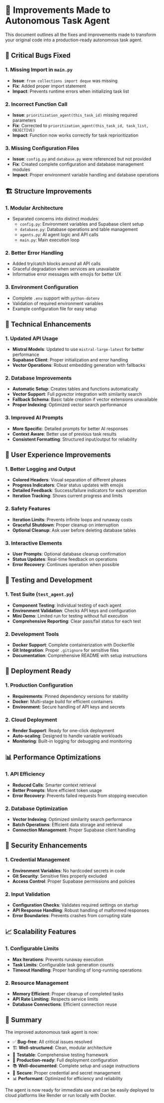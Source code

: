 # 🚀 Improvements Made to Autonomous Task Agent

This document outlines all the fixes and improvements made to transform your original code into a production-ready autonomous task agent.

## 🐛 Critical Bugs Fixed

### 1. **Missing Import in `main.py`**
- **Issue**: `from collections import deque` was missing
- **Fix**: Added proper import statement
- **Impact**: Prevents runtime errors when initializing task list

### 2. **Incorrect Function Call**
- **Issue**: `prioritization_agent(this_task_id)` missing required parameters
- **Fix**: Corrected to `prioritization_agent(this_task_id, task_list, OBJECTIVE)`
- **Impact**: Function now works correctly for task reprioritization

### 3. **Missing Configuration Files**
- **Issue**: `config.py` and `database.py` were referenced but not provided
- **Fix**: Created complete configuration and database management modules
- **Impact**: Proper environment variable handling and database operations

## 🏗️ Structure Improvements

### 1. **Modular Architecture**
- Separated concerns into distinct modules:
  - `config.py`: Environment variables and Supabase client setup
  - `database.py`: Database operations and table management
  - `agents.py`: AI agent logic and API calls
  - `main.py`: Main execution loop

### 2. **Better Error Handling**
- Added try/catch blocks around all API calls
- Graceful degradation when services are unavailable
- Informative error messages with emojis for better UX

### 3. **Environment Configuration**
- Complete `.env` support with `python-dotenv`
- Validation of required environment variables
- Example configuration file for easy setup

## 🔧 Technical Enhancements

### 1. **Updated API Usage**
- **Mistral Models**: Updated to use `mistral-large-latest` for better performance
- **Supabase Client**: Proper initialization and error handling
- **Vector Operations**: Robust embedding generation with fallbacks

### 2. **Database Improvements**
- **Automatic Setup**: Creates tables and functions automatically
- **Vector Support**: Full pgvector integration with similarity search
- **Fallback Schema**: Basic table creation if vector extensions unavailable
- **Proper Indexing**: Optimized vector search performance

### 3. **Improved AI Prompts**
- **More Specific**: Detailed prompts for better AI responses
- **Context Aware**: Better use of previous task results
- **Consistent Formatting**: Structured input/output for reliability

## 🎨 User Experience Improvements

### 1. **Better Logging and Output**
- **Colored Headers**: Visual separation of different phases
- **Progress Indicators**: Clear status updates with emojis
- **Detailed Feedback**: Success/failure indicators for each operation
- **Iteration Tracking**: Shows current progress and limits

### 2. **Safety Features**
- **Iteration Limits**: Prevents infinite loops and runaway costs
- **Graceful Shutdown**: Proper cleanup on interruption
- **Optional Cleanup**: Ask user before deleting database tables

### 3. **Interactive Elements**
- **User Prompts**: Optional database cleanup confirmation
- **Status Updates**: Real-time feedback on operations
- **Error Recovery**: Continues operation when possible

## 🧪 Testing and Development

### 1. **Test Suite (`test_agent.py`)**
- **Component Testing**: Individual testing of each agent
- **Environment Validation**: Checks API keys and configuration
- **Mini Demo**: Limited run for testing without full execution
- **Comprehensive Reporting**: Clear pass/fail status for each test

### 2. **Development Tools**
- **Docker Support**: Complete containerization with Dockerfile
- **Git Integration**: Proper `.gitignore` for sensitive files
- **Documentation**: Comprehensive README with setup instructions

## 🚀 Deployment Ready

### 1. **Production Configuration**
- **Requirements**: Pinned dependency versions for stability
- **Docker**: Multi-stage build for efficient containers
- **Environment**: Secure handling of API keys and secrets

### 2. **Cloud Deployment**
- **Render Support**: Ready for one-click deployment
- **Auto-scaling**: Designed to handle variable workloads
- **Monitoring**: Built-in logging for debugging and monitoring

## 📊 Performance Optimizations

### 1. **API Efficiency**
- **Reduced Calls**: Smarter context retrieval
- **Better Prompts**: More efficient token usage
- **Error Recovery**: Prevents failed requests from stopping execution

### 2. **Database Optimization**
- **Vector Indexing**: Optimized similarity search performance
- **Batch Operations**: Efficient data storage and retrieval
- **Connection Management**: Proper Supabase client handling

## 🔐 Security Enhancements

### 1. **Credential Management**
- **Environment Variables**: No hardcoded secrets in code
- **Git Security**: Sensitive files properly excluded
- **Access Control**: Proper Supabase permissions and policies

### 2. **Input Validation**
- **Configuration Checks**: Validates required settings on startup
- **API Response Handling**: Robust handling of malformed responses
- **Error Boundaries**: Prevents crashes from corrupting state

## 📈 Scalability Features

### 1. **Configurable Limits**
- **Max Iterations**: Prevents runaway execution
- **Task Limits**: Configurable task generation counts
- **Timeout Handling**: Proper handling of long-running operations

### 2. **Resource Management**
- **Memory Efficient**: Proper cleanup of completed tasks
- **API Rate Limiting**: Respects service limits
- **Database Connections**: Efficient connection reuse

## 🎯 Summary

The improved autonomous task agent is now:

- ✅ **Bug-free**: All critical issues resolved
- 🏗️ **Well-structured**: Clean, modular architecture
- 🧪 **Testable**: Comprehensive testing framework
- 🚀 **Production-ready**: Full deployment configuration
- 📚 **Well-documented**: Complete setup and usage instructions
- 🔐 **Secure**: Proper credential and secret management
- 📊 **Performant**: Optimized for efficiency and reliability

The agent is now ready for immediate use and can be easily deployed to cloud platforms like Render or run locally with Docker.